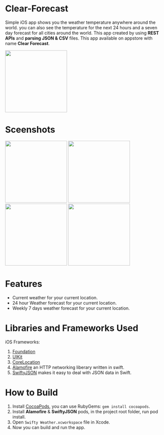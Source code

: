 # Clear-Forecast

Simple iOS app shows you the weather temperature anywhere around the world. you can also see the temperature for the next 24 hours and a seven day forecast for all cities around the world. This app created by using **REST APIs** and **parsing JSON & CSV** files. This app available on appstore with name **Clear Forecast**.

[<img width="200" src="https://user-images.githubusercontent.com/30387348/72661268-65709500-39f1-11ea-8394-50c516655f14.png" />](https://apps.apple.com/eg/app/clear-forecast/id1488535255) 


# Sceenshots

<img width="200" src="https://user-images.githubusercontent.com/30387348/72660497-694be980-39e8-11ea-822f-e7956d9dfe59.png" />  <img width="200" src="https://user-images.githubusercontent.com/30387348/72660512-8da7c600-39e8-11ea-9020-c9c7eb230880.png" />  <img width="200" src="https://user-images.githubusercontent.com/30387348/72660513-8da7c600-39e8-11ea-9b63-cf640e8cf42e.png" />  <img width="200" src="https://user-images.githubusercontent.com/30387348/72660514-8e405c80-39e8-11ea-9fda-49b9249efba3.png" />


# Features

- Current weather for your current location.
- 24 hour Weather forecast for your current location.
- Weekly 7 days weather forecast for your current location.


# Libraries and Frameworks Used

iOS Frameworks:
1. [Foundation](https://developer.apple.com/documentation/foundation)
2. [UIKit](https://developer.apple.com/documentation/uikit)
3. [CoreLocation](https://developer.apple.com/documentation/corelocation)
4. [Alamofire](https://github.com/Alamofire/Alamofire) an HTTP networking liberary written in swift.
5. [SwiftyJSON](https://github.com/SwiftyJSON/SwiftyJSON) makes it easy to deal with JSON data in Swift.


# How to Build

1. Install [CocoaPods](https://cocoapods.org), you can use RubyGems: `gem install cocoapods`.
2. Install **Alamofire** & **SwiftyJSON** pods, in the project root folder, run pod install.
3. Open `Swifty Weather.xcworkspace` file in Xcode.
4. Now you can build and run the app.

